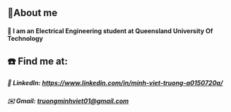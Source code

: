
## 🚀About me
#### 🏫 I am an Electrical Engineering student at Queensland University Of Technology

## ☎️ Find me at: 
##### 💼 LinkedIn: https://www.linkedin.com/in/minh-viet-truong-a0150720a/
##### ✉️ Gmail: truongminhviet01@gmail.com

<!--


**minhviet178/minhviet178** is a ✨ _special_ ✨ repository because its `README.md` (this file) appears on your GitHub profile.

Here are some ideas to get you started:

- 🔭 I’m currently working on ...
- 🌱 I’m currently learning ...
- 👯 I’m looking to collaborate on ...
- 🤔 I’m looking for help with ...
- 💬 Ask me about ...
- 📫 How to reach me: ...
- 😄 Pronouns: ...
- ⚡ Fun fact: ...

-->
